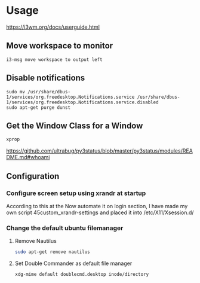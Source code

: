 # Usage

https://i3wm.org/docs/userguide.html

## Move workspace to monitor

```
i3-msg move workspace to output left
```

## Disable notifications

```
sudo mv /usr/share/dbus-1/services/org.freedesktop.Notifications.service /usr/share/dbus-1/services/org.freedesktop.Notifications.service.disabled
sudo apt-get purge dunst
```

## Get the Window Class for a Window

``` bash
xprop
```

https://github.com/ultrabug/py3status/blob/master/py3status/modules/README.md#whoami



## Configuration

### Configure screen setup using xrandr at startup

According to this at the Now automate it on login section, I have made my own script 45custom_xrandr-settings and placed it into /etc/X11/Xsession.d/

### Change the default ubuntu filemanager

1. Remove Nautilus

   ``` bash
   sudo apt-get remove nautilus
   ```

2. Set Double Commander as default file manager

   ``` bash
   xdg-mime default doublecmd.desktop inode/directory
   ```
